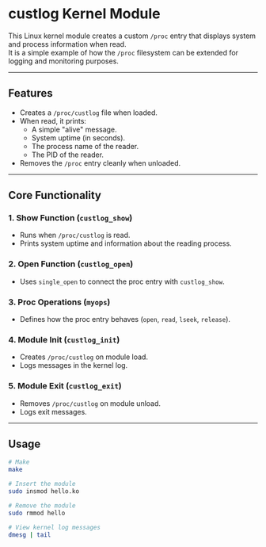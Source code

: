 # custlog Kernel Module

This Linux kernel module creates a custom `/proc` entry that displays system and process information when read.  
It is a simple example of how the `/proc` filesystem can be extended for logging and monitoring purposes.  

---

## Features
- Creates a `/proc/custlog` file when loaded.  
- When read, it prints:
  - A simple "alive" message.  
  - System uptime (in seconds).  
  - The process name of the reader.  
  - The PID of the reader.  
- Removes the `/proc` entry cleanly when unloaded.  

---

## Core Functionality

### 1. Show Function (`custlog_show`)
- Runs when `/proc/custlog` is read.  
- Prints system uptime and information about the reading process.  

### 2. Open Function (`custlog_open`)
- Uses `single_open` to connect the proc entry with `custlog_show`.  

### 3. Proc Operations (`myops`)
- Defines how the proc entry behaves (`open`, `read`, `lseek`, `release`).  

### 4. Module Init (`custlog_init`)
- Creates `/proc/custlog` on module load.  
- Logs messages in the kernel log.  

### 5. Module Exit (`custlog_exit`)
- Removes `/proc/custlog` on module unload.  
- Logs exit messages.  

---


## Usage

```bash
# Make
make

# Insert the module
sudo insmod hello.ko

# Remove the module
sudo rmmod hello

# View kernel log messages
dmesg | tail

